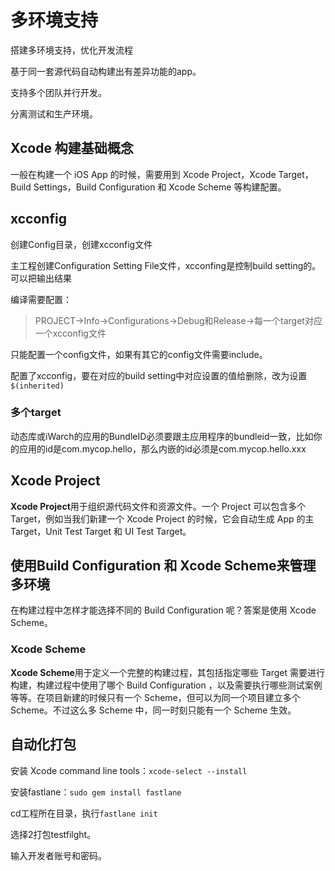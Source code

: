 # 多环境支持

搭建多环境支持，优化开发流程

基于同一套源代码自动构建出有差异功能的app。

支持多个团队并行开发。

分离测试和生产环境。

## Xcode 构建基础概念

一般在构建一个 iOS App 的时候，需要用到 Xcode Project，Xcode Target，Build Settings，Build Configuration 和 Xcode Scheme 等构建配置。

## xcconfig

创建Config目录，创建xcconfig文件

主工程创建Configuration Setting File文件，xcconfing是控制build setting的。可以把输出结果

编译需要配置：

> PROJECT->Info->Configurations->Debug和Release->每一个target对应一个xcconfig文件

只能配置一个config文件，如果有其它的config文件需要include。

配置了xcconfig，要在对应的build setting中对应设置的值给删除，改为设置`$(inherited)`

### 多个target

动态库或iWarch的应用的BundleID必须要跟主应用程序的bundleid一致，比如你的应用的id是com.mycop.hello，那么内嵌的id必须是com.mycop.hello.xxx

## Xcode Project

**Xcode Project**用于组织源代码文件和资源文件。一个 Project 可以包含多个 Target，例如当我们新建一个 Xcode Project 的时候，它会自动生成 App 的主 Target，Unit Test Target 和 UI Test Target。

## 使用Build Configuration 和 Xcode Scheme来管理多环境

在构建过程中怎样才能选择不同的 Build Configuration 呢？答案是使用 Xcode Scheme。

### Xcode Scheme

**Xcode Scheme**用于定义一个完整的构建过程，其包括指定哪些 Target 需要进行构建，构建过程中使用了哪个 Build Configuration ，以及需要执行哪些测试案例等等。在项目新建的时候只有一个 Scheme，但可以为同一个项目建立多个 Scheme。不过这么多 Scheme 中，同一时刻只能有一个 Scheme 生效。

## 自动化打包

安装 Xcode command line tools：`xcode-select --install`

安装fastlane：`sudo gem install fastlane`

cd工程所在目录，执行`fastlane init`

选择2打包testfilght。

输入开发者账号和密码。